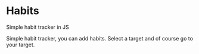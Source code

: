 # Habits
Simple habit tracker in JS

Simple habit tracker, you can add habits. Select a target and of course go to your target.

